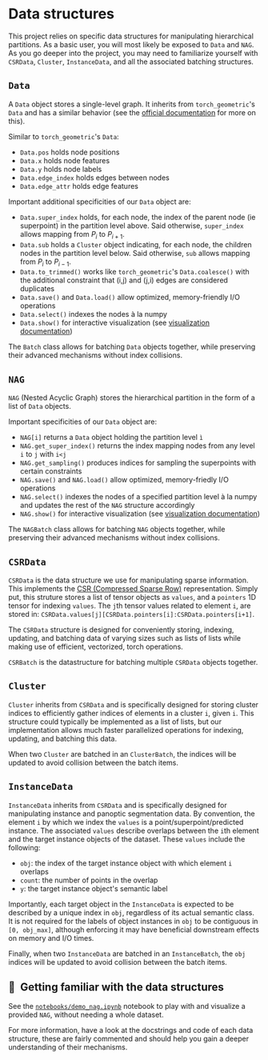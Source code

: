# Data structures

This project relies on specific data structures for manipulating hierarchical 
partitions. 
As a basic user, you will most likely be exposed to `Data` and `NAG`.
As you go deeper into the project, you may need to familiarize yourself with 
`CSRData`, `Cluster`, `InstanceData`, and all the associated batching 
structures. 

## `Data`
A `Data` object stores a single-level graph. 
It inherits from `torch_geometric`'s `Data` and has a similar behavior (see the
[official documentation](https://pytorch-geometric.readthedocs.io/en/latest/generated/torch_geometric.data.Data.html#torch_geometric.data.Data) 
for more on this). 

Similar to `torch_geometric`'s `Data`:
- `Data.pos` holds node positions
- `Data.x` holds node features
- `Data.y` holds node labels
- `Data.edge_index` holds edges between nodes
- `Data.edge_attr` holds edge features

Important additional specificities of our `Data` object are:
- `Data.super_index` holds, for each node, the index of the parent node (ie 
superpoint) in the partition level above. Said otherwise, `super_index` 
allows mapping from $P_i$ to $P_{i+1}$.
- `Data.sub` holds a `Cluster` object indicating, for each node, the children 
nodes in the partition level below. Said otherwise, `sub` allows mapping from 
$P_i$ to $P_{i-1}$.
- `Data.to_trimmed()` works like `torch_geometric`'s `Data.coalesce()` with the
additional constraint that (i,j) and (j,i) edges are considered duplicates
- `Data.save()` and `Data.load()` allow optimized, memory-friendly I/O 
operations
- `Data.select()` indexes the nodes à la numpy
- `Data.show()` for interactive visualization (see 
[visualization documentation](docs/visualization.md))

The `Batch` class allows for batching `Data` objects together, while preserving
their advanced mechanisms without index collisions. 

## `NAG`
`NAG` (Nested Acyclic Graph) stores the hierarchical partition in the form of a 
list of `Data` objects.

Important specificities of our `Data` object are:
- `NAG[i]` returns a `Data` object holding the partition level `ì`
- `NAG.get_super_index()` returns the index mapping nodes from any level `i` to
`j` with `i<j`
- `NAG.get_sampling()` produces indices for sampling the superpoints with 
certain constraints
- `NAG.save()` and `NAG.load()` allow optimized, memory-friedly I/O operations
- `NAG.select()` indexes the nodes of a specified partition level à la numpy 
and updates the rest of the `NAG` structure accordingly
- `NAG.show()` for interactive visualization (see 
[visualization documentation](docs/visualization.md))

The `NAGBatch` class allows for batching `NAG` objects together, while 
preserving their advanced mechanisms without index collisions.

## `CSRData`
`CSRData` is the data structure we use for manipulating sparse information. 
This implements the [CSR (Compressed Sparse Row)](https://en.wikipedia.org/wiki/Sparse_matrix) representation. Simply 
put, this struture stores a list of tensor objects as `values`, and a `pointers`
1D tensor for indexing `values`. The `j`th tensor values related to element `i`,
are stored in: `CSRData.values[j][CSRData.pointers[i]:CSRData.pointers[i+1]`.

The `CSRData` structure is designed for conveniently storing, indexing, 
updating, and batching data of varying sizes such as lists of lists while making
use of efficient, vectorized, torch operations. 

`CSRBatch` is the datastructure for batching multiple `CSRData` objects 
together.

## `Cluster`
`Cluster` inherits from `CSRData` and is specifically designed for storing 
cluster indices to efficiently gather indices of elements in a cluster `i`, 
given `i`. This structure could typically be implemented as a list of lists, 
but our implementation allows much faster parallelized operations for indexing,
updating, and batching this data.

When two `Cluster` are batched in an `ClusterBatch`, the indices will be updated
to avoid collision between the batch items.

## `InstanceData`
`InstanceData` inherits from `CSRData` and is specifically designed for 
manipulating instance and panoptic segmentation data. By convention, the 
element `i` by which we index the `values` is a point/superpoint/predicted 
instance. The associated `values` describe overlaps between the `i`th element
and the target instance objects of the dataset. These `values` include the 
following:

- `obj`: the index of the target instance object with which element `i` overlaps
- `count`: the number of points in the overlap
- `y`: the target instance object's semantic label

Importantly, each target object in the `InstanceData` is expected to be 
described by a unique index in `obj`, regardless of its actual semantic class.
It is not required for the labels of object instances in `obj` to be contiguous
in `[0, obj_max]`, although enforcing it may have beneficial downstream effects
on memory and I/O times.

Finally, when two `InstanceData` are batched in an `InstanceBatch`, the `obj` 
indices will be updated to avoid collision between the batch items.

## 🚀  Getting familiar with the data structures
See the [`notebooks/demo_nag.ipynb`](../notebooks/demo_nag.ipynb) notebook to play with and visualize a 
provided `NAG`, without needing a whole dataset.

For more information, have a look at the docstrings and code of each data 
structure, these are fairly commented and should help you gain a deeper 
understanding of their mechanisms.
